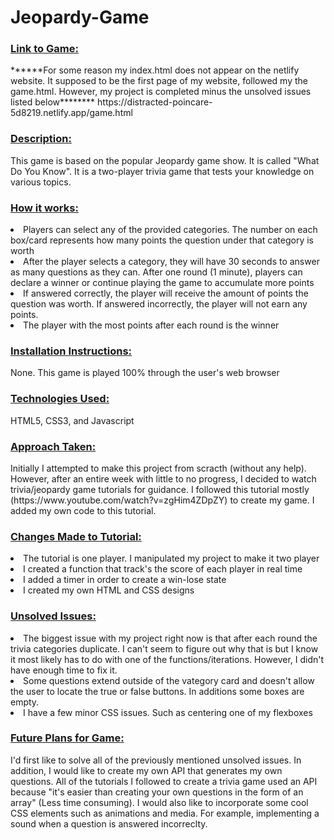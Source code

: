 # Jeopardy-Game
<h3><u>Link to Game:</u></h3> 
******For some reason my index.html does not appear on the netlify website. It supposed to be the first page of my website, followed my the game.html. However, my project is completed minus the unsolved issues listed below********
https://distracted-poincare-5d8219.netlify.app/game.html

<h3><u>Description:</u></h3> 
This game is based on the popular Jeopardy game show. It is called "What Do You Know". It is a two-player trivia game that tests your knowledge on various topics.

<h3><u>How it works:</u></h3>
            <li>Players can select any of the provided categories. The number on each box/card represents how many points the question under that category is worth</li>
            <li> After the player selects a category, they will have 30 seconds to answer as many questions as they can. After one round (1 minute), players can declare a winner or continue playing the game to accumulate more points</li>
            <li>If answered correctly, the player will receive the amount of points the question was worth. If answered incorrectly, the player will not earn any points. </li>
            <li>The player with the most points after each round is the winner</li>

<h3><u>Installation Instructions:</u></h3> None. This game is played 100% through the user's web browser

<h3><u>Technologies Used:</u></h3> HTML5, CSS3, and Javascript  

<h3><u>Approach Taken:</u></h3> Initially I attempted to make this project from scracth (without any help). However, after an entire week with little to no progress, I decided to watch trivia/jeopardy game tutorials for guidance. 
I followed this tutorial mostly (https://www.youtube.com/watch?v=zgHim4ZDpZY) to create my game. I added my own code to this tutorial.
<h3><u>Changes Made to Tutorial:</u></h3>
<li>The tutorial is one player. I manipulated my project to make it two player</li>
<li> I created a function that track's the score of each player in real time </li>
<li> I added a timer in order to create a win-lose state</li>
<li> I created my own HTML and CSS designs </li>

<h3><u> Unsolved Issues:</u></h3> 
<li> The biggest issue with my project right now is that after each round the trivia categories duplicate. I can't seem to figure out why that is but I know it most likely has to do with one of the functions/iterations.
However, I didn't have enough time to fix it. </li>
<li> Some questions extend outside of the vategory card and doesn't allow the user to locate the true or false buttons. In additions some boxes are empty. </li>
<li> I have a few minor CSS issues. Such as centering one of my flexboxes </li>

<h3><u> Future Plans for Game:</u></h3>
I'd first like to solve all of the previously mentioned unsolved issues. In addition, I would like to create my own API that generates my own questions. 
All of the tutorials I followed to create a trivia game used an API because "it's easier than creating your own questions in the form of an array" (Less time consuming). 
I would also like to incorporate some cool CSS elements such as animations and media. For example, implementing a sound when a question is answered incorreclty. 
